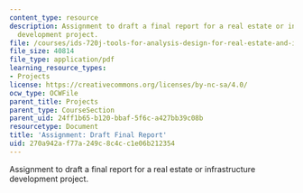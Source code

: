 ```yaml
---
content_type: resource
description: Assignment to draft a final report for a real estate or infrastructure
  development project.
file: /courses/ids-720j-tools-for-analysis-design-for-real-estate-and-infrastructure-development-spring-2010/270a942af77a249c8c4cc1e06b212354_MITESD_712S10_proj05.pdf
file_size: 40814
file_type: application/pdf
learning_resource_types:
- Projects
license: https://creativecommons.org/licenses/by-nc-sa/4.0/
ocw_type: OCWFile
parent_title: Projects
parent_type: CourseSection
parent_uid: 24ff1b65-b120-bbaf-5f6c-a427bb39c08b
resourcetype: Document
title: 'Assignment: Draft Final Report'
uid: 270a942a-f77a-249c-8c4c-c1e06b212354
---
```

Assignment to draft a final report for a real estate or infrastructure development project.